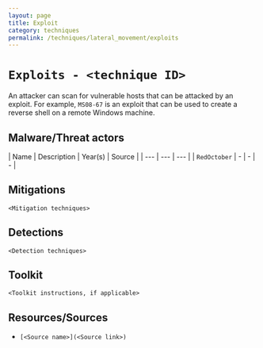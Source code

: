 ```yaml
---
layout: page
title: Exploit
category: techniques
permalink: /techniques/lateral_movement/exploits
---
```

# `Exploits - <technique ID>`

An attacker can scan for vulnerable hosts that can be attacked by an exploit. For example, `MS08-67` is an exploit that can be used to create a reverse shell on a remote Windows machine.

## Malware/Threat actors

| Name | Description | Year(s) | Source |
| --- | --- | --- |
| `RedOctober` | - | - | - |

## Mitigations

`<Mitigation techniques>`

## Detections

`<Detection techniques>`

## Toolkit

`<Toolkit instructions, if applicable>`

## Resources/Sources

* `[<Source name>](<Source link>)`
